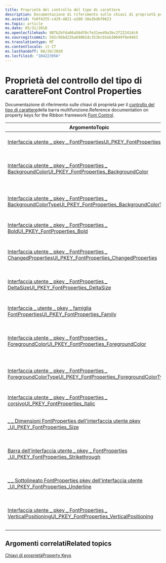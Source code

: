 ```yaml
---
title: Proprietà del controllo del tipo di carattere
description: Documentazione di riferimento sulle chiavi di proprietà per il controllo del tipo di carattere della barra multifunzione.
ms.assetid: fe0f4255-c429-4821-a180-38a3bdbf0623
ms.topic: article
ms.date: 05/31/2018
ms.openlocfilehash: 987b2bfda06a56df0cfe31eed9a3bc2f22241dc0
ms.sourcegitcommit: 592c9bbd22ba69802dc353bcb5eb30699f9e9403
ms.translationtype: MT
ms.contentlocale: it-IT
ms.lasthandoff: 08/20/2020
ms.locfileid: "104223956"
---
```

# <a name="font-control-properties"></a><span data-ttu-id="12881-103">Proprietà del controllo del tipo di carattere</span><span class="sxs-lookup"><span data-stu-id="12881-103">Font Control Properties</span></span>

<span data-ttu-id="12881-104">Documentazione di riferimento sulle chiavi di proprietà per il [controllo del tipo di carattere](windowsribbon-controls-fontcontrol.md)della barra multifunzione.</span><span class="sxs-lookup"><span data-stu-id="12881-104">Reference documentation on property keys for the Ribbon framework [Font Control](windowsribbon-controls-fontcontrol.md).</span></span>



| <span data-ttu-id="12881-105">Argomento</span><span class="sxs-lookup"><span data-stu-id="12881-105">Topic</span></span>                                                                                                                               | <span data-ttu-id="12881-106">Contenuto</span><span class="sxs-lookup"><span data-stu-id="12881-106">Contents</span></span>                                                                          |
|-------------------------------------------------------------------------------------------------------------------------------------|-----------------------------------------------------------------------------------|
| [<span data-ttu-id="12881-107">Interfaccia utente \_ pkey \_ FontProperties</span><span class="sxs-lookup"><span data-stu-id="12881-107">UI\_PKEY\_FontProperties</span></span>](windowsribbon-reference-properties-uipkey-fontproperties.md)                                            | <span data-ttu-id="12881-108">Identifica la proprietà FontProperties dell'interfaccia utente \_ pkey \_ .</span><span class="sxs-lookup"><span data-stu-id="12881-108">Identifies the UI\_PKEY\_FontProperties property.</span></span><br/>                      |
| [<span data-ttu-id="12881-109">Interfaccia utente \_ pkey \_ FontProperties \_ BackgroundColor</span><span class="sxs-lookup"><span data-stu-id="12881-109">UI\_PKEY\_FontProperties\_BackgroundColor</span></span>](/windows/desktop/windowsribbon/windowsribbon-reference-properties-uipkey-fontproperties-backgroundcolor) | <span data-ttu-id="12881-110">Identifica la \_ Proprietà pkey \_ FontProperties BackgroundColor dell'interfaccia utente \_ .</span><span class="sxs-lookup"><span data-stu-id="12881-110">Identifies the UI\_PKEY\_FontProperties\_BackgroundColor property.</span></span><br/>     |
| [<span data-ttu-id="12881-111">Interfaccia utente \_ pkey \_ FontProperties \_ BackgroundColorType</span><span class="sxs-lookup"><span data-stu-id="12881-111">UI\_PKEY\_FontProperties\_BackgroundColorType</span></span>](windowsribbon-reference-properties-uipkey-fontproperties-backgroundcolortype.md)   | <span data-ttu-id="12881-112">Identifica la \_ \_ Proprietà BackgroundColorType FontProperties di pkey dell'interfaccia utente \_ .</span><span class="sxs-lookup"><span data-stu-id="12881-112">Identifies the UI\_PKEY\_FontProperties\_BackgroundColorType property.</span></span><br/> |
| [<span data-ttu-id="12881-113">Interfaccia utente \_ pkey \_ FontProperties \_ Bold</span><span class="sxs-lookup"><span data-stu-id="12881-113">UI\_PKEY\_FontProperties\_Bold</span></span>](windowsribbon-reference-properties-uipkey-fontproperties-bold.md)                                 | <span data-ttu-id="12881-114">Identifica la \_ \_ Proprietà FontProperties Bold dell'interfaccia utente pkey \_ .</span><span class="sxs-lookup"><span data-stu-id="12881-114">Identifies the UI\_PKEY\_FontProperties\_Bold property.</span></span><br/>                |
| [<span data-ttu-id="12881-115">Interfaccia utente \_ pkey \_ FontProperties \_ ChangedProperties</span><span class="sxs-lookup"><span data-stu-id="12881-115">UI\_PKEY\_FontProperties\_ChangedProperties</span></span>](windowsribbon-reference-properties-uipkey-fontproperties-changedproperties.md)       | <span data-ttu-id="12881-116">Identifica la \_ \_ Proprietà ChangedProperties FontProperties di pkey dell'interfaccia utente \_ .</span><span class="sxs-lookup"><span data-stu-id="12881-116">Identifies the UI\_PKEY\_FontProperties\_ChangedProperties property.</span></span><br/>   |
| [<span data-ttu-id="12881-117">Interfaccia utente \_ pkey \_ FontProperties \_ DeltaSize</span><span class="sxs-lookup"><span data-stu-id="12881-117">UI\_PKEY\_FontProperties\_DeltaSize</span></span>](windowsribbon-reference-properties-uipkey-fontproperties-deltasize.md)                       | <span data-ttu-id="12881-118">Identifica la \_ \_ Proprietà DeltaSize FontProperties di pkey dell'interfaccia utente \_ .</span><span class="sxs-lookup"><span data-stu-id="12881-118">Identifies the UI\_PKEY\_FontProperties\_DeltaSize property.</span></span><br/>           |
| [<span data-ttu-id="12881-119">Interfaccia \_ utente \_ pkey \_ famiglia FontProperties</span><span class="sxs-lookup"><span data-stu-id="12881-119">UI\_PKEY\_FontProperties\_Family</span></span>](windowsribbon-reference-properties-uipkey-fontproperties-family.md)                             | <span data-ttu-id="12881-120">Identifica la \_ proprietà della \_ famiglia FontProperties pkey dell'interfaccia utente \_ .</span><span class="sxs-lookup"><span data-stu-id="12881-120">Identifies the UI\_PKEY\_FontProperties\_Family property.</span></span><br/>              |
| [<span data-ttu-id="12881-121">Interfaccia utente \_ pkey \_ FontProperties \_ ForegroundColor</span><span class="sxs-lookup"><span data-stu-id="12881-121">UI\_PKEY\_FontProperties\_ForegroundColor</span></span>](windowsribbon-reference-properties-uipkey-fontproperties-foregroundcolor.md)           | <span data-ttu-id="12881-122">Identifica la \_ \_ proprietà ForegroundColor FontProperties di pkey dell'interfaccia utente \_ .</span><span class="sxs-lookup"><span data-stu-id="12881-122">Identifies the UI\_PKEY\_FontProperties\_ForegroundColor property.</span></span><br/>     |
| [<span data-ttu-id="12881-123">Interfaccia utente \_ pkey \_ FontProperties \_ ForegroundColorType</span><span class="sxs-lookup"><span data-stu-id="12881-123">UI\_PKEY\_FontProperties\_ForegroundColorType</span></span>](windowsribbon-reference-properties-uipkey-fontproperties-foregroundcolortype.md)   | <span data-ttu-id="12881-124">Identifica la \_ \_ Proprietà ForegroundColorType FontProperties di pkey dell'interfaccia utente \_ .</span><span class="sxs-lookup"><span data-stu-id="12881-124">Identifies the UI\_PKEY\_FontProperties\_ForegroundColorType property.</span></span><br/> |
| [<span data-ttu-id="12881-125">Interfaccia utente \_ pkey \_ FontProperties \_ corsivo</span><span class="sxs-lookup"><span data-stu-id="12881-125">UI\_PKEY\_FontProperties\_Italic</span></span>](windowsribbon-reference-properties-uipkey-fontproperties-italic.md)                             | <span data-ttu-id="12881-126">Identifica la \_ Proprietà pkey \_ FontProperties corsivo dell'interfaccia utente \_ .</span><span class="sxs-lookup"><span data-stu-id="12881-126">Identifies the UI\_PKEY\_FontProperties\_Italic property.</span></span><br/>              |
| [<span data-ttu-id="12881-127">\_ \_ Dimensioni FontProperties dell'interfaccia utente pkey \_</span><span class="sxs-lookup"><span data-stu-id="12881-127">UI\_PKEY\_FontProperties\_Size</span></span>](windowsribbon-reference-properties-uipkey-fontproperties-size.md)                                 | <span data-ttu-id="12881-128">Identifica la proprietà della dimensione FontProperties dell'interfaccia utente \_ pkey \_ \_ .</span><span class="sxs-lookup"><span data-stu-id="12881-128">Identifies the UI\_PKEY\_FontProperties\_Size property.</span></span><br/>                |
| [<span data-ttu-id="12881-129">Barra dell'interfaccia utente \_ pkey \_ FontProperties \_</span><span class="sxs-lookup"><span data-stu-id="12881-129">UI\_PKEY\_FontProperties\_Strikethrough</span></span>](windowsribbon-reference-properties-uipkey-fontproperties-strikethrough.md)               | <span data-ttu-id="12881-130">Identifica la \_ \_ proprietà barrata pkey FontProperties dell'interfaccia utente \_ .</span><span class="sxs-lookup"><span data-stu-id="12881-130">Identifies the UI\_PKEY\_FontProperties\_Strikethrough property.</span></span><br/>       |
| [<span data-ttu-id="12881-131">\_ \_ Sottolineato FontProperties pkey dell'interfaccia utente \_</span><span class="sxs-lookup"><span data-stu-id="12881-131">UI\_PKEY\_FontProperties\_Underline</span></span>](windowsribbon-reference-properties-uipkey-fontproperties-underline.md)                       | <span data-ttu-id="12881-132">Identifica la \_ proprietà di \_ sottolineatura pkey FontProperties dell'interfaccia utente \_ .</span><span class="sxs-lookup"><span data-stu-id="12881-132">Identifies the UI\_PKEY\_FontProperties\_Underline property.</span></span><br/>           |
| [<span data-ttu-id="12881-133">Interfaccia utente \_ pkey \_ FontProperties \_ VerticalPositioning</span><span class="sxs-lookup"><span data-stu-id="12881-133">UI\_PKEY\_FontProperties\_VerticalPositioning</span></span>](windowsribbon-reference-properties-uipkey-fontproperties-verticalpositioning.md)   | <span data-ttu-id="12881-134">Identifica la \_ \_ Proprietà VerticalPositioning FontProperties di pkey dell'interfaccia utente \_ .</span><span class="sxs-lookup"><span data-stu-id="12881-134">Identifies the UI\_PKEY\_FontProperties\_VerticalPositioning property.</span></span><br/> |



 

## <a name="related-topics"></a><span data-ttu-id="12881-135">Argomenti correlati</span><span class="sxs-lookup"><span data-stu-id="12881-135">Related topics</span></span>

<dl> <dt>

[<span data-ttu-id="12881-136">Chiavi di proprietà</span><span class="sxs-lookup"><span data-stu-id="12881-136">Property Keys</span></span>](windowsribbon-reference-properties.md)
</dt> </dl>

 

